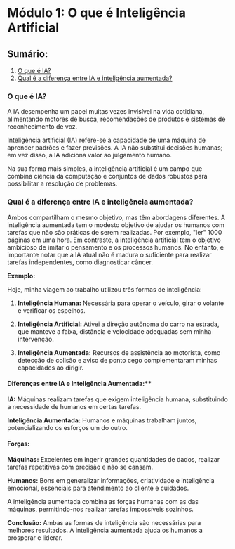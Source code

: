 # Módulo 1: O que é Inteligência Artificial

## Sumário:

1. [O que é IA?](#o-que-é-ia-1)
2. [Qual é a diferença entre IA e inteligência aumentada?](#qual-é-a-diferença-entre-ia-e-inteligência-aumentada)

### O que é IA?

A IA desempenha um papel muitas vezes invisível na vida cotidiana, alimentando motores de busca, recomendações de produtos e sistemas de reconhecimento de voz.

Inteligência artificial (IA) refere-se à capacidade de uma máquina de aprender padrões e fazer previsões. A IA não substitui decisões humanas; em vez disso, a IA adiciona valor ao julgamento humano.

Na sua forma mais simples, a inteligência artificial é um campo que combina ciência da computação e conjuntos de dados robustos para possibilitar a resolução de problemas.

### Qual é a diferença entre IA e inteligência aumentada?

Ambos compartilham o mesmo objetivo, mas têm abordagens diferentes. A inteligência aumentada tem o modesto objetivo de ajudar os humanos com tarefas que não são práticas de serem realizadas. Por exemplo, "ler" 1000 páginas em uma hora. Em contraste, a inteligência artificial tem o objetivo ambicioso de imitar o pensamento e os processos humanos. No entanto, é importante notar que a IA atual não é madura o suficiente para realizar tarefas independentes, como diagnosticar câncer.

**Exemplo:**

Hoje, minha viagem ao trabalho utilizou três formas de inteligência:

1. **Inteligência Humana:** Necessária para operar o veículo, girar o volante e verificar os espelhos.

2. **Inteligência Artificial:** Ativei a direção autônoma do carro na estrada, que manteve a faixa, distância e velocidade adequadas sem minha intervenção.

3. **Inteligência Aumentada:** Recursos de assistência ao motorista, como detecção de colisão e aviso de ponto cego complementaram minhas capacidades ao dirigir.

#### Diferenças entre IA e Inteligência Aumentada:**

**IA:** Máquinas realizam tarefas que exigem inteligência humana, substituindo a necessidade de humanos em certas tarefas.

**Inteligência Aumentada:** Humanos e máquinas trabalham juntos, potencializando os esforços um do outro.

#### Forças:

**Máquinas:** Excelentes em ingerir grandes quantidades de dados, realizar tarefas repetitivas com precisão e não se cansam.

**Humanos:** Bons em generalizar informações, criatividade e inteligência emocional, essenciais para atendimento ao cliente e cuidados.

A inteligência aumentada combina as forças humanas com as das máquinas, permitindo-nos realizar tarefas impossíveis sozinhos.

**Conclusão:** Ambas as formas de inteligência são necessárias para melhores resultados. A inteligência aumentada ajuda os humanos a prosperar e liderar.

